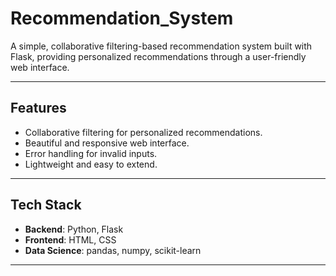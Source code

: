 # Recommendation_System

A simple, collaborative filtering-based recommendation system built with Flask, providing personalized recommendations through a user-friendly web interface.

---

## Features

- Collaborative filtering for personalized recommendations.
- Beautiful and responsive web interface.
- Error handling for invalid inputs.
- Lightweight and easy to extend.

---

## Tech Stack

- **Backend**: Python, Flask
- **Frontend**: HTML, CSS
- **Data Science**: pandas, numpy, scikit-learn

---

